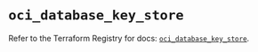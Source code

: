 # `oci_database_key_store`

Refer to the Terraform Registry for docs: [`oci_database_key_store`](https://registry.terraform.io/providers/hashicorp/oci/7.19.0/docs/resources/database_key_store).
